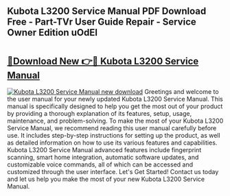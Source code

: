 ## Kubota L3200 Service Manual PDF Download Free - Part-TVr User Guide Repair - Service Owner Edition uOdEl

# <h2><a href="http://bc94997.oget.top/?id=Kubota+L3200+Service+Manual">🔗Download New 👉🔴 Kubota L3200 Service Manual</a></h2>

[![Kubota L3200 Service Manual new download](https://i.imgur.com/5g1atiW.png)](http://bc94997.oget.top/?id=Kubota+L3200+Service+Manual)
Greetings and welcome to the user manual for your newly updated Kubota L3200 Service Manual. This manual is specifically designed to help you get the most out of your product by providing a thorough explanation of its features, setup, usage, maintenance, and problem-solving. To make the most of your Kubota L3200 Service Manual, we recommend reading this user manual carefully before use. It includes step-by-step instructions for setting up the product, as well as detailed information on how to use its various features and capabilities. Kubota L3200 Service Manual advanced features include fingerprint scanning, smart home integration, automatic software updates, and customizable voice commands, all of which can be accessed and customized through the user interface. Let's Get Started! Contact us today and let us help you make the most of your new Kubota L3200 Service Manual.
